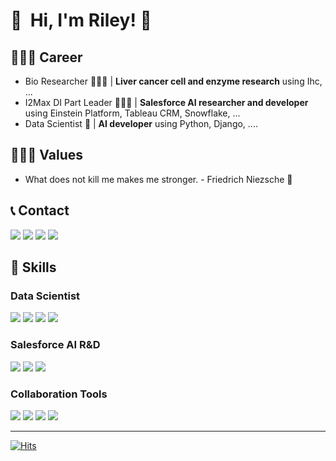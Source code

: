 

<p>
  <h1>👋&nbsp; Hi, I'm Riley! 👋&nbsp;  </h1>

  <h2> 👩🏻‍💼 Career </h2> 
  <ul>
      <li>Bio Researcher 👩🏻‍🔬  | <b>Liver cancer cell and enzyme research</b> using Ihc, ...</li>
      <li>I2Max DI Part Leader 👩🏻‍💻  | <b>Salesforce AI researcher and developer</b> using Einstein Platform, Tableau CRM, Snowflake, ...</li>
      <li>Data Scientist 🐍  | <b>AI developer</b> using Python, Django, ....</li>
  </ul>
  
  <h2> 🙋🏻‍♀️ Values</h2> 
  <ul>
    <li> What does not kill me makes me stronger. - Friedrich Niezsche 🦾 </li>
  </ul>
  
  <h2> 📞 Contact </h2>
  <p>
      <a href="https://rileyko.github.io/" target="_blank"><img src="https://img.shields.io/badge/TistoryBlog-DD0B78?style=flat-square&logo=GitHub%20Sponsors&logoColor=white"/></a>
        <a href="https://woodeem.tistory.com/" target="_blank"><img src="https://img.shields.io/badge/JekyllBlog-CC0000?style=flat-square&logo=Jekyll&logoColor=white"/></a>
      <a href="mailto:kowlkh@gmail.com" target="_blank"><img src="https://img.shields.io/badge/kowlkh@gmail.com-EA4335?style=flat-square&logo=Gmail&logoColor=white"/></a>
      <a href="https://www.linkedin.com/in/woolim-ko-205917195/" target="_blank"><img src="https://img.shields.io/badge/WoolimKo-0A66C2?style=flat-square&logo=Linkedin&logoColor=white"/></a>
  </p>
</p>

<h2> 💪 Skills </h2>
<h3>  Data Scientist </h3>
<p>
  <img src="https://img.shields.io/badge/Python-3776AB?style=flat-square&logo=Python&logoColor=white"/>
  <img src="https://img.shields.io/badge/Django-092E20?style=flat-square&logo=Django&logoColor=white"/>
  <img src="https://img.shields.io/badge/TensorFlow-FF6F00?style=flat-square&logo=TensorFlow&logoColor=black"/>
  <img src="https://img.shields.io/badge/ScikitLearn-F7931E?style=flat-square&logo=ScikitLearn&logoColor=white"/>
</p>

<h3> Salesforce AI R&D </h3>
<p>
  <img src="https://img.shields.io/badge/Salesforce-00A1E0?style=flat-square&logo=Salesforce&logoColor=white"/> 
  <img src="https://img.shields.io/badge/Snowflake-29B5E8?style=flat-square&logo=Snowflake&logoColor=white"/>
  <img src="https://img.shields.io/badge/Tableau-E97627?style=flat-square&logo=Tableau&logoColor=white"/>
</p>

<h3>  Collaboration Tools </h3>
<p>
  <img src="https://img.shields.io/badge/Notion-000000?style=flat-square&logo=Notion&logoColor=white"/>
  <img src="https://img.shields.io/badge/Jira-0052CC?style=flat-square&logo=Jira&logoColor=black"/>
  <img src="https://img.shields.io/badge/Slack-4A154B?style=flat-square&logo=Slack&logoColor=white"/>
  <img src="https://img.shields.io/badge/Git-F05032?style=flat-square&logo=Git&logoColor=white"/>
</p>

---

[![Hits](https://hits.seeyoufarm.com/api/count/incr/badge.svg?url=https%3A%2F%2Fgithub.com%2Frileyko&count_bg=%23FBB6FF&title_bg=%23555555&icon=&icon_color=%23E7E7E7&title=hits&edge_flat=false)](https://hits.seeyoufarm.com)
